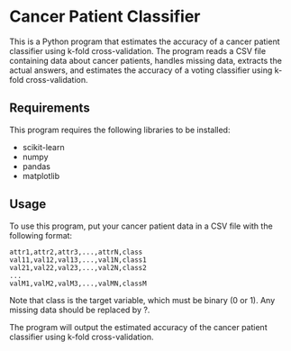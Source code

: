 # Cancer Patient Classifier
This is a Python program that estimates the accuracy of a cancer patient classifier using k-fold cross-validation. The program reads a CSV file containing data about cancer patients, handles missing data, extracts the actual answers, and estimates the accuracy of a voting classifier using k-fold cross-validation.
## Requirements
This program requires the following libraries to be installed:

+ scikit-learn
+ numpy
+ pandas
+ matplotlib
## Usage
To use this program, put your cancer patient data in a CSV file with the following format:
```
attr1,attr2,attr3,...,attrN,class
val11,val12,val13,...,val1N,class1
val21,val22,val23,...,val2N,class2
...
valM1,valM2,valM3,...,valMN,classM
```
Note that class is the target variable, which must be binary (0 or 1). Any missing data should be replaced by ?.


The program will output the estimated accuracy of the cancer patient classifier using k-fold cross-validation.